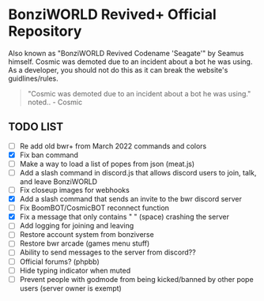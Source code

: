 # BonziWORLD Revived+ Official Repository

Also known as "BonziWORLD Revived Codename 'Seagate'" by Seamus himself.
Cosmic was demoted due to an incident about a bot he was using. As a developer, you should not do this as it can break the website's guidlines/rules.

> "Cosmic was demoted due to an incident about a bot he was using." noted.. - Cosmic


## TODO LIST
- [ ] Re add old bwr+ from March 2022 commands and colors
- [x] Fix ban command
- [ ] Make a way to load a list of popes from json (meat.js)
- [ ] Add a slash command in discord.js that allows discord users to join, talk, and leave BonziWORLD
- [ ] Fix closeup images for webhooks
- [x] Add a slash command that sends an invite to the bwr discord server
- [ ] Fix BoomBOT/CosmicBOT reconnect function
- [x] Fix a message that only contains " " (space) crashing the server
- [ ] Add logging for joining and leaving
- [ ] Restore account system from bonziverse
- [ ] Restore bwr arcade (games menu stuff)
- [ ] Ability to send messages to the server from discord??
- [ ] Official forums? (phpbb)
- [ ] Hide typing indicator when muted
- [ ] Prevent people with godmode from being kicked/banned by other pope users (server owner is exempt)
